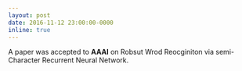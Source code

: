 ```yaml
---
layout: post
date: 2016-11-12 23:00:00-0000
inline: true
---
```


A paper was accepted to **AAAI** on Robsut Wrod Reocginiton via semi-Character Recurrent Neural Network.

